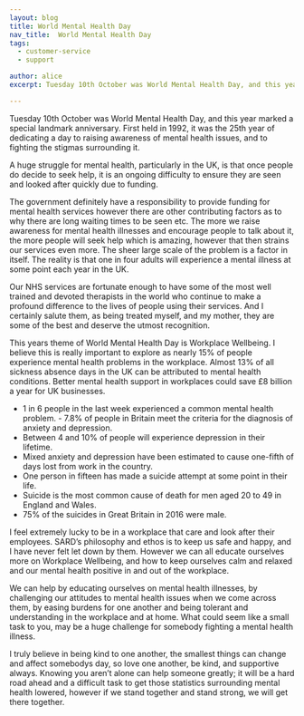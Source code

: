 ```yaml
---
layout: blog
title: World Mental Health Day
nav_title:  World Mental Health Day
tags:
  - customer-service
  - support

author: alice
excerpt: Tuesday 10th October was World Mental Health Day, and this year marked a special landmark anniversary. First held in 1992, it was the 25th year of dedicating a day to raising awareness of mental health issues, and to fighting the stigmas surrounding it.

---
```


Tuesday 10th October was World Mental Health Day, and this year marked a special landmark anniversary. First held in 1992, it was the 25th year of dedicating a day to raising awareness of mental health issues, and to fighting the stigmas surrounding it.
 
A huge struggle for mental health, particularly in the UK, is that once people do decide to seek help, it is an ongoing difficulty to ensure they are seen and looked after quickly due to funding.
 
The government definitely have a responsibility to provide funding for mental health services however there are other contributing factors as to why there are long waiting times to be seen etc. The more we raise awareness for mental health illnesses and encourage people to talk about it, the more people will seek help which is amazing, however that then strains our services even more. The sheer large scale of the problem is a factor in itself. The reality is that one in four adults will experience a mental illness at some point each year in the UK.
 
Our NHS services are fortunate enough to have some of the most well trained and devoted therapists in the world who continue to make a profound difference to the lives of people using their services. And I certainly salute them, as being treated myself, and my mother, they are some of the best and deserve the utmost recognition.
 
This years theme of World Mental Health Day is Workplace Wellbeing. I believe this is really important to explore as nearly 15% of people experience mental health problems in the workplace. Almost 13% of all sickness absence days in the UK can be attributed to mental health conditions.
 Better mental health support in workplaces could save £8 billion a year for UK businesses.
 
  * 1 in 6 people in the last week experienced a common mental health problem. - 7.8% of people in Britain meet the criteria for the diagnosis of anxiety and depression.
  * Between 4 and 10% of people will experience depression in their lifetime.
  * Mixed anxiety and depression have been estimated to cause one-fifth of days lost from work in the country.
  * One person in fifteen has made a suicide attempt at some point in their life.
  * Suicide is the most common cause of death for men aged 20 to 49 in England and Wales.
  * 75% of the suicides in Great Britain in 2016 were male.
 
I feel extremely lucky to be in a workplace that care and look after their employees. SARD’s philosophy and ethos is to keep us safe and happy, and I have never felt let down by them.
However we can all educate ourselves more on Workplace Wellbeing, and how to keep ourselves calm and relaxed and our mental health positive in and out of the workplace.
 
We can help by educating ourselves on mental health illnesses, by challenging our attitudes to mental health issues when we come across them, by easing burdens for one another and being tolerant and understanding in the workplace and at home. What could seem like a small task to you, may be a huge challenge for somebody fighting a mental health illness.
 
I truly believe in being kind to one another, the smallest things can change and affect somebodys day, so love one another, be kind, and supportive always.
 Knowing you aren’t alone can help someone greatly; it will be a hard road ahead and a difficult task to get those statistics surrounding mental health lowered, however if we stand together and stand strong, we will get there together.
